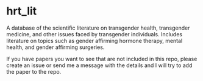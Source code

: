 # hrt_lit
 A database of the scientific literature on transgender health, transgender medicine, and other issues faced by transgender individuals. Includes literature on topics such as gender affirming hormone therapy, mental health, and gender affirming surgeries.
 
 If you have papers you want to see that are not included in this repo, please create an issue or send me a message with the details and I will try to add the paper to the repo.


